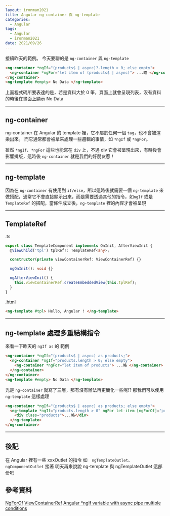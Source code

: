 ```yaml
---
layout: ironman2021
title: Angular ng-container 與 ng-template
categories:
  - Angular
tags:
  - Angular
  - ironman2021
date: 2021/09/26
---
```


接續昨天的範例。
今天要聊的是 `ng-container` 與 `ng-template`

```html
<ng-container *ngIf="(products$ | async)?.length > 0; else empty">
  <ng-container *ngFor="let item of (products$ | async)"> ...略 </ng-container>
</ng-container>
<ng-template #empty> No Data </ng-template>
```

上面程式碼所要表達的是，若是資料大於 0 筆，頁面上就會呈現列表，沒有資料的時後在畫面上顯示 No Data

---

## ng-container

ng-container 在 Angular 的 template 裡，它不屬於任何一個 `tag`，也不會被渲染出來。
而它通常都會被拿來處理一些邏輯的事情，如 `*ngIf` 或 `*ngFor`。

雖然 `*ngIf`、`*ngFor` 這些也能寫在 `div` 上，不過 div 它會被呈現出來，有時後會影響排版，這時後 `ng-container` 就是我們的好朋友惹！

---

## ng-template 

因為在 `ng-container` 有使用到 `if/else`，所以這時後就需要一個 `ng-template` 來做搭配，通常它不會直接顯示出來，而是需要透過其他的指令，如`ngIf` 或是 `TemplateRef` 的搭配，當條件成立後，`ng-template` 裡的內容才會被呈現

---

## TemplateRef

.ts
```ts
export class TemplateComponent implements OnInit, AfterViewInit {
  @ViewChild('tpl') tplRef!: TemplateRef<any>;

  constructor(private viewContainerRef: ViewContainerRef) {}

  ngOnInit(): void {}

  ngAfterViewInit() {
    this.viewContainerRef.createEmbeddedView(this.tplRef);
  }
}
```

.html
```html
<ng-template #tpl> Hello, Angular ! </ng-template>
```

---

## ng-template 處理多重結構指令

來看一下昨天的 `ngIf as` 的 範例

```html
<ng-container *ngIf="(products$ | async) as products;">
  <ng-container *ngIf="products.length > 0; else empty">
    <ng-container *ngFor="let item of products"> ...略 </ng-container>
  </ng-container>
</ng-container>
<ng-template #empty> No Data </ng-template>
```

光是 `ng-container` 就寫了三層，那有沒有辦法再更簡化一些呢!?
那我們可以使用 `ng-template` 這樣處理

```html
<ng-container *ngIf="(products$ | async) as products; else empty">
  <ng-template *ngIf="products.length > 0" ngFor let-item [ngForOf]="products">
    <div class="products">...略</div>
  </ng-template>
</ng-container>
```

---

## 後記

在 Angular 裡有一些 xxxOutlet 的指令
如　`ngTemplateOutlet`、`ngComponentOutlet`
接著 明天再來說說 ng-template 與 ngTemplateOutlet 這部份吧


## 參考資料

[NgForOf](https://angular.tw/api/common/NgForOf)
[ViewContainerRef](https://angular.tw/api/core/ViewContainerRef)
[Angular *ngIf variable with async pipe multiple conditions](https://stackoverflow.com/questions/49296784/angular-ngif-variable-with-async-pipe-multiple-conditions)
